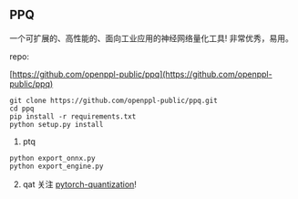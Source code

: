 ## PPQ

一个可扩展的、高性能的、面向工业应用的神经网络量化工具! 非常优秀，易用。

repo:

[https://github.com/openppl-public/ppq](https://github.com/openppl-public/ppq)

```
git clone https://github.com/openppl-public/ppq.git
cd ppq
pip install -r requirements.txt
python setup.py install
```

1. ptq

```
python export_onnx.py
python export_engine.py
```

2. qat
   关注 [pytorch-quantization](https://github.com/cvdong/Quantization/tree/main/code/pytorch-quantization)!
